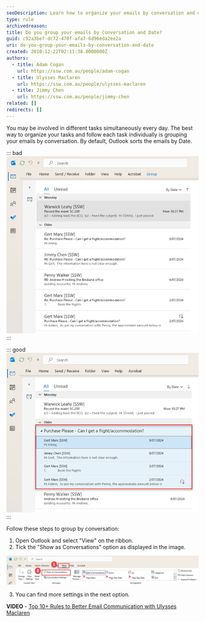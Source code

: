 ```yaml
---
seoDescription: Learn how to organize your emails by conversation and date, improving task management and productivity with these simple steps in Outlook.
type: rule
archivedreason:
title: Do you group your emails by Conversation and Date?
guid: c92a3be7-dc72-470f-afa7-6d96eda2ee2a
uri: do-you-group-your-emails-by-conversation-and-date
created: 2010-12-22T02:11:38.0000000Z
authors:
  - title: Adam Cogan
    url: https://ssw.com.au/people/adam-cogan
  - title: Ulysses Maclaren
    url: https://ssw.com.au/people/ulysses-maclaren
  - title: Jimmy Chen
    url: https://ssw.com.au/people/jimmy-chen
related: []
redirects: []
---
```


You may be involved in different tasks simultaneously every day. The best way to organize your tasks and follow each task individually is grouping your emails by conversation. By default, Outlook sorts the emails by Date.

<!--endintro-->

::: bad  
![Figure: Bad example. Email messages are sorted by Date](Group-By-Conversation-Bad.png)  
:::

::: good  
![Figure:  Good example.  Email messages are grouped by Conversation](Group-By-Conversation-Good.png)  
:::

Follow these steps to group by conversation:

1. Open Outlook and select "View" on the ribbon.
2. Tick the "Show as Conversations" option as displayed in the image.

![Figure:  Steps to group by conversation option](Group-By-Conversation-Instruction.png)

3. You can find more settings in the next option.

**VIDEO** - [Top 10+ Rules to Better Email Communication with Ulysses Maclaren](https://www.youtube.com/watch?v=LAqRokqq4jI)
